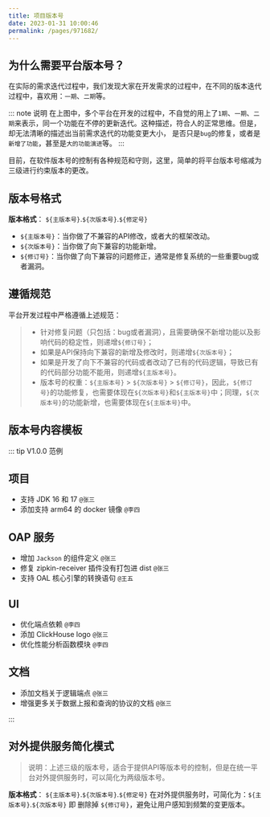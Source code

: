 ```yaml
---
title: 项目版本号
date: 2023-01-31 10:00:46
permalink: /pages/971682/
---
```

## 为什么需要平台版本号？
在实际的需求迭代过程中，我们发现大家在开发需求的过程中，在不同的版本迭代过程中，喜欢用：`一期`、`二期`等。

::: note 说明
在上图中，多个平台在开发的过程中，不自觉的用上了`1期`、`一期`、`二期`来表示，同一个功能在不停的更新迭代。这种描述，符合人的正常思维。但是，却无法清晰的描述出当前需求迭代的功能变更大小，
是否只是`bug`的修复，或者是`新增了功能`，甚至是`大的功能演进`等。
:::

目前，在软件版本号的控制有各种规范和守则，这里，简单的将平台版本号缩减为三级进行约束版本的更改。

## 版本号格式
**版本格式**： `${主版本号}`.`${次版本号}`.`${修定号}`

- `${主版本号}`：当你做了不兼容的API修改，或者大的框架改动。
- `${次版本号}`：当你做了向下兼容的功能新增。
- `${修订号}`：当你做了向下兼容的问题修正，通常是修复系统的一些重要bug或者漏洞。

## 遵循规范
平台开发过程中严格遵循上述规范：
> - 针对修复问题（只包括：bug或者漏洞），且需要确保不新增功能以及影响代码的稳定性，则递增`${修订号}`；
> - 如果是API保持向下兼容的新增及修改时，则递增`${次版本号}`；
> - 如果是开发了向下不兼容的代码或者改动了已有的代码逻辑，导致已有的代码部分功能不能用，则递增`${主版本号}`。
> - 版本号的权重：`${主版本号}` > `${次版本号}` > `${修订号}`，因此，`${修订号}`的功能修复，也需要体现在`${次版本号}`和`${主版本号}`中；同理，`${次版本号}`的功能新增，也需要体现在`${主版本号}`中。

## 版本号内容模板
::: tip V1.0.0 范例
## 项目
- 支持 JDK 16 和 17 `@张三`
- 添加支持 arm64 的 docker 镜像 `@李四`

## OAP 服务
- 增加 `Jackson` 的组件定义 `@张三`
- 修复 zipkin-receiver 插件没有打包进 dist `@张三`
- 支持 OAL 核心引擎的转换语句 `@王五`

## UI
- 优化端点依赖 `@李四`
- 添加 ClickHouse logo `@张三`
- 优化性能分析函数模块 `@李四`

## 文档
- 添加文档关于逻辑端点 `@张三`
- 增强更多关于数据上报和查询的协议的文档 `@张三`

:::

## 对外提供服务简化模式
> 说明：上述三级的版本号，适合于提供API等版本号的控制，但是在统一平台对外提供服务时，可以简化为两级版本号。

**版本格式**： `${主版本号}`.`${次版本号}`.`${修定号}` 在对外提供服务时，可简化为：`${主版本号}`.`${次版本号}` 即 删除掉 `${修订号}`，避免让用户感知到频繁的变更版本。
